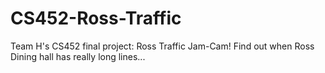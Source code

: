 # CS452-Ross-Traffic
Team H's CS452 final project: Ross Traffic Jam-Cam! Find out when Ross Dining hall has really long lines...
